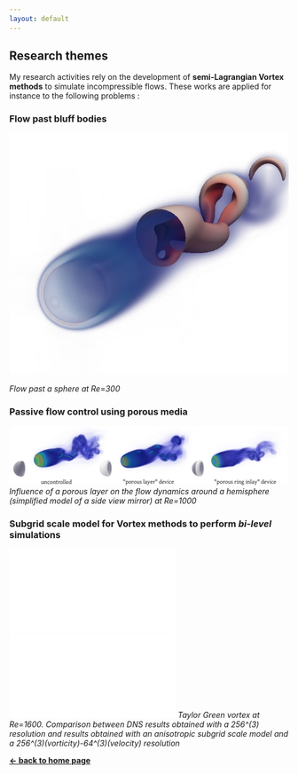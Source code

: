 ```yaml
---
layout: default
---
```


## Research themes

My research activities rely on the development of **semi-Lagrangian Vortex methods** to simulate incompressible flows.
These works are applied for instance to the following problems :

### Flow past bluff bodies 
![Sphere300](/assets/images/sphere300_sideview.jpg)

_Flow past a sphere at Re=300_

### Passive flow control using porous media
![PassiveControl](/assets/images/passive_control_HS.jpg)
_Influence of a porous layer on the flow dynamics around a hemisphere (simplified model of a side view mirror) at Re=1000_

### Subgrid scale model for Vortex methods to perform _bi-level_ simulations
![TG3D](/assets/images/3D_T=8.pdf)
![TGslice](/assets/images/slice_T=8.pdf)
_Taylor Green vortex at Re=1600. Comparison between DNS results obtained
with a 256^(3) resolution and results obtained with an anisotropic subgrid scale model and a 256^(3)(vorticity)-64^(3)(velocity) resolution_

[**← back to home page**](./)
